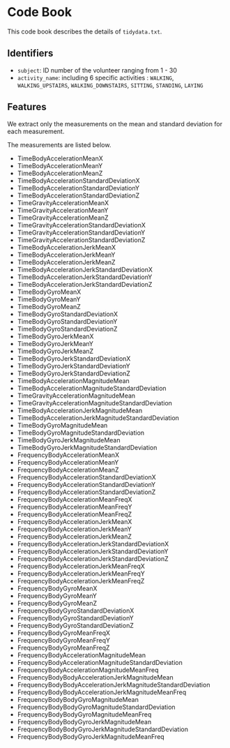 # Code Book
This code book describes the details of `tidydata.txt`.

## Identifiers
* `subject`: ID number of the volunteer ranging from 1 - 30
* `activity_name`: including 6 specific activities : `WALKING`, `WALKING_UPSTAIRS`, `WALKING_DOWNSTAIRS`, `SITTING`, `STANDING`, `LAYING`

## Features
We extract only the measurements on the mean and standard deviation for each measurement. 

The measurements are listed below.
* TimeBodyAccelerationMeanX
* TimeBodyAccelerationMeanY
* TimeBodyAccelerationMeanZ
* TimeBodyAccelerationStandardDeviationX
* TimeBodyAccelerationStandardDeviationY
* TimeBodyAccelerationStandardDeviationZ
* TimeGravityAccelerationMeanX
* TimeGravityAccelerationMeanY
* TimeGravityAccelerationMeanZ
* TimeGravityAccelerationStandardDeviationX
* TimeGravityAccelerationStandardDeviationY
* TimeGravityAccelerationStandardDeviationZ
* TimeBodyAccelerationJerkMeanX
* TimeBodyAccelerationJerkMeanY
* TimeBodyAccelerationJerkMeanZ
* TimeBodyAccelerationJerkStandardDeviationX
* TimeBodyAccelerationJerkStandardDeviationY
* TimeBodyAccelerationJerkStandardDeviationZ
* TimeBodyGyroMeanX
* TimeBodyGyroMeanY
* TimeBodyGyroMeanZ
* TimeBodyGyroStandardDeviationX
* TimeBodyGyroStandardDeviationY
* TimeBodyGyroStandardDeviationZ
* TimeBodyGyroJerkMeanX
* TimeBodyGyroJerkMeanY
* TimeBodyGyroJerkMeanZ
* TimeBodyGyroJerkStandardDeviationX
* TimeBodyGyroJerkStandardDeviationY
* TimeBodyGyroJerkStandardDeviationZ
* TimeBodyAccelerationMagnitudeMean
* TimeBodyAccelerationMagnitudeStandardDeviation
* TimeGravityAccelerationMagnitudeMean
* TimeGravityAccelerationMagnitudeStandardDeviation
* TimeBodyAccelerationJerkMagnitudeMean
* TimeBodyAccelerationJerkMagnitudeStandardDeviation
* TimeBodyGyroMagnitudeMean
* TimeBodyGyroMagnitudeStandardDeviation
* TimeBodyGyroJerkMagnitudeMean
* TimeBodyGyroJerkMagnitudeStandardDeviation
* FrequencyBodyAccelerationMeanX
* FrequencyBodyAccelerationMeanY
* FrequencyBodyAccelerationMeanZ
* FrequencyBodyAccelerationStandardDeviationX
* FrequencyBodyAccelerationStandardDeviationY
* FrequencyBodyAccelerationStandardDeviationZ
* FrequencyBodyAccelerationMeanFreqX
* FrequencyBodyAccelerationMeanFreqY
* FrequencyBodyAccelerationMeanFreqZ
* FrequencyBodyAccelerationJerkMeanX
* FrequencyBodyAccelerationJerkMeanY
* FrequencyBodyAccelerationJerkMeanZ
* FrequencyBodyAccelerationJerkStandardDeviationX
* FrequencyBodyAccelerationJerkStandardDeviationY
* FrequencyBodyAccelerationJerkStandardDeviationZ
* FrequencyBodyAccelerationJerkMeanFreqX
* FrequencyBodyAccelerationJerkMeanFreqY
* FrequencyBodyAccelerationJerkMeanFreqZ
* FrequencyBodyGyroMeanX
* FrequencyBodyGyroMeanY
* FrequencyBodyGyroMeanZ
* FrequencyBodyGyroStandardDeviationX
* FrequencyBodyGyroStandardDeviationY
* FrequencyBodyGyroStandardDeviationZ
* FrequencyBodyGyroMeanFreqX
* FrequencyBodyGyroMeanFreqY
* FrequencyBodyGyroMeanFreqZ
* FrequencyBodyAccelerationMagnitudeMean
* FrequencyBodyAccelerationMagnitudeStandardDeviation
* FrequencyBodyAccelerationMagnitudeMeanFreq
* FrequencyBodyBodyAccelerationJerkMagnitudeMean
* FrequencyBodyBodyAccelerationJerkMagnitudeStandardDeviation
* FrequencyBodyBodyAccelerationJerkMagnitudeMeanFreq
* FrequencyBodyBodyGyroMagnitudeMean
* FrequencyBodyBodyGyroMagnitudeStandardDeviation
* FrequencyBodyBodyGyroMagnitudeMeanFreq
* FrequencyBodyBodyGyroJerkMagnitudeMean
* FrequencyBodyBodyGyroJerkMagnitudeStandardDeviation
* FrequencyBodyBodyGyroJerkMagnitudeMeanFreq
